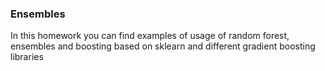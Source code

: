 ### Ensembles

In this homework you can find examples of usage of random forest, ensembles and boosting based on sklearn and different gradient boosting libraries
